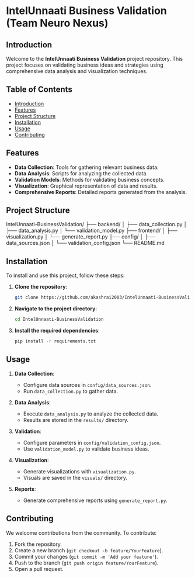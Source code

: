 # IntelUnnaati Business Validation (Team Neuro Nexus)

## Introduction

Welcome to the **IntelUnnaati Business Validation** project repository. This project focuses on validating business ideas and strategies using comprehensive data analysis and visualization techniques.

## Table of Contents

- [Introduction](#introduction)
- [Features](#features)
- [Project Structure](#project-structure)
- [Installation](#installation)
- [Usage](#usage)
- [Contributing](#contributing)

## Features

- **Data Collection**: Tools for gathering relevant business data.
- **Data Analysis**: Scripts for analyzing the collected data.
- **Validation Models**: Methods for validating business concepts.
- **Visualization**: Graphical representation of data and results.
- **Comprehensive Reports**: Detailed reports generated from the analysis.

## Project Structure

IntelUnnaati-BusinessValidation/
├── backend/
│ ├── data_collection.py
│ ├── data_analysis.py
│ └── validation_model.py
├── frontend/
│ ├── visualization.py
│ └── generate_report.py
├── config/
│ ├── data_sources.json
│ └── validation_config.json
└── README.md


## Installation

To install and use this project, follow these steps:

1. **Clone the repository**:
    ```bash
    git clone https://github.com/akashrai2003/IntelUnnaati-BusinessValidation.git
    ```

2. **Navigate to the project directory**:
    ```bash
    cd IntelUnnaati-BusinessValidation
    ```

3. **Install the required dependencies**:
    ```bash
    pip install -r requirements.txt
    ```

## Usage

1. **Data Collection**:
    - Configure data sources in `config/data_sources.json`.
    - Run `data_collection.py` to gather data.

2. **Data Analysis**:
    - Execute `data_analysis.py` to analyze the collected data.
    - Results are stored in the `results/` directory.

3. **Validation**:
    - Configure parameters in `config/validation_config.json`.
    - Use `validation_model.py` to validate business ideas.

4. **Visualization**:
    - Generate visualizations with `visualization.py`.
    - Visuals are saved in the `visuals/` directory.

5. **Reports**:
    - Generate comprehensive reports using `generate_report.py`.

## Contributing

We welcome contributions from the community. To contribute:

1. Fork the repository.
2. Create a new branch (`git checkout -b feature/YourFeature`).
3. Commit your changes (`git commit -m 'Add your feature'`).
4. Push to the branch (`git push origin feature/YourFeature`).
5. Open a pull request.
